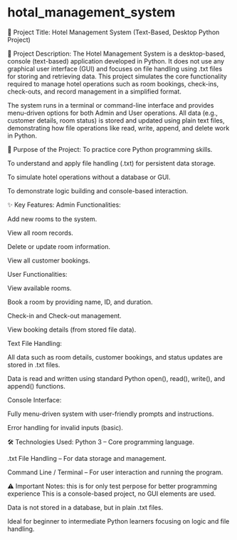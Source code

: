 # hotal_management_system
🏨 Project Title:
Hotel Management System (Text-Based, Desktop Python Project)

📝 Project Description:
The Hotel Management System is a desktop-based, console (text-based) application developed in Python. It does not use any graphical user interface (GUI) and focuses on file handling using .txt files for storing and retrieving data. This project simulates the core functionality required to manage hotel operations such as room bookings, check-ins, check-outs, and record management in a simplified format.

The system runs in a terminal or command-line interface and provides menu-driven options for both Admin and User operations. All data (e.g., customer details, room status) is stored and updated using plain text files, demonstrating how file operations like read, write, append, and delete work in Python.

🎯 Purpose of the Project:
To practice core Python programming skills.

To understand and apply file handling (.txt) for persistent data storage.

To simulate hotel operations without a database or GUI.

To demonstrate logic building and console-based interaction.

✨ Key Features:
Admin Functionalities:

Add new rooms to the system.

View all room records.

Delete or update room information.

View all customer bookings.

User Functionalities:

View available rooms.

Book a room by providing name, ID, and duration.

Check-in and Check-out management.

View booking details (from stored file data).

Text File Handling:

All data such as room details, customer bookings, and status updates are stored in .txt files.

Data is read and written using standard Python open(), read(), write(), and append() functions.

Console Interface:

Fully menu-driven system with user-friendly prompts and instructions.

Error handling for invalid inputs (basic).

🛠️ Technologies Used:
Python 3 – Core programming language.

.txt File Handling – For data storage and management.

Command Line / Terminal – For user interaction and running the program.

⚠️ Important Notes:
this is for only test perpose for better programming experience
This is a console-based project, no GUI elements are used.

Data is not stored in a database, but in plain .txt files.

Ideal for beginner to intermediate Python learners focusing on logic and file handling.

